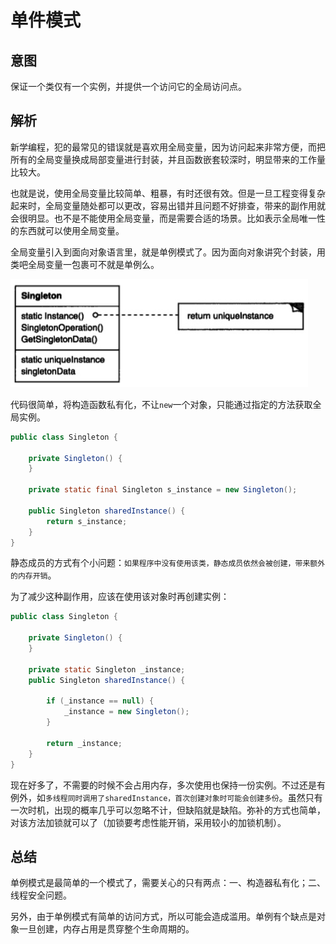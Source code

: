 # 单件模式

## 意图

保证一个类仅有一个实例，并提供一个访问它的全局访问点。

## 解析

新学编程，犯的最常见的错误就是喜欢用全局变量，因为访问起来非常方便，而把所有的全局变量换成局部变量进行封装，并且函数嵌套较深时，明显带来的工作量比较大。

也就是说，使用全局变量比较简单、粗暴，有时还很有效。但是一旦工程变得复杂起来时，全局变量随处都可以更改，容易出错并且问题不好排查，带来的副作用就会很明显。也不是不能使用全局变量，而是需要合适的场景。比如表示全局唯一性的东西就可以使用全局变量。

全局变量引入到面向对象语言里，就是单例模式了。因为面向对象讲究个封装，用类吧全局变量一包裹可不就是单例么。

![](../../../../../img/singleton.png)

代码很简单，将构造函数私有化，不让`new`一个对象，只能通过指定的方法获取全局实例。

```java
public class Singleton {

    private Singleton() {
    }

    private static final Singleton s_instance = new Singleton();
    
    public Singleton sharedInstance() {
        return s_instance;
    }
}
```

静态成员的方式有个小问题：`如果程序中没有使用该类，静态成员依然会被创建，带来额外的内存开销`。

为了减少这种副作用，应该在使用该对象时再创建实例：

```java
public class Singleton {

    private Singleton() {
    }

    private static Singleton _instance;
    public Singleton sharedInstance() {

        if (_instance == null) {
            _instance = new Singleton();
        }

        return _instance;
    }
}
```

现在好多了，不需要的时候不会占用内存，多次使用也保持一份实例。不过还是有例外，如`多线程同时调用了sharedInstance，首次创建对象时可能会创建多份`。虽然只有一次时机，出现的概率几乎可以忽略不计，但缺陷就是缺陷。弥补的方式也简单，对该方法加锁就可以了（加锁要考虑性能开销，采用较小的加锁机制）。


## 总结

单例模式是最简单的一个模式了，需要关心的只有两点：一、构造器私有化；二、线程安全问题。

另外，由于单例模式有简单的访问方式，所以可能会造成滥用。单例有个缺点是对象一旦创建，内存占用是贯穿整个生命周期的。





